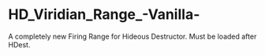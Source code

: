 # HD_Viridian_Range_-Vanilla-
A completely new Firing Range for Hideous Destructor. Must be loaded after HDest.
